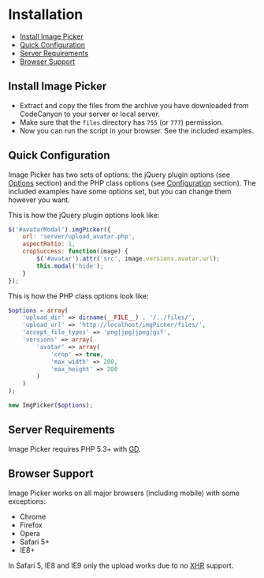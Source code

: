 # Installation

- [Install Image Picker](#install-image-picker)
- [Quick Configuration](#quick-configuration)
- [Server Requirements](#server-requirements)
- [Browser Support](#browser-support)

## Install Image Picker

- Extract and copy the files from the archive you have downloaded from CodeCanyon to your server or local server.
- Make sure that the `files` directory has `755` (or `777`) permission. 
- Now you can run the script in your browser. See the included examples.

## Quick Configuration

Image Picker has two sets of options: the jQuery plugin options (see [Options](options.md) section) and the PHP class options (see [Configuration](configuration.md) section). The included examples have some options set, but you can change them however you want.

This is how the jQuery plugin options look like:

```javascript
$('#avatarModal').imgPicker({
    url: 'server/upload_avatar.php',
    aspectRatio: 1,
    cropSuccess: function(image) {
        $('#avatar').attr('src', image.versions.avatar.url);
        this.modal('hide');
    }
});
```

This is how the PHP class options look like:

```php
$options = array(
    'upload_dir' => dirname(__FILE__) . '/../files/',
    'upload_url' => 'http://localhost/imgPicker/files/',
    'accept_file_types' => 'png|jpg|jpeg|gif',
    'versions' => array(
        'avatar' => array(
            'crop' => true,
            'max_width' => 200,
            'max_height' => 200
        )
    )
);

new ImgPicker($options);
```

## Server Requirements 

Image Picker requires PHP 5.3+ with [GD](http://php.net/manual/en/book.image.php).

## Browser Support

Image Picker works on all major browsers (including mobile) with some exceptions:

- Chrome
- Firefox
- Opera
- Safari 5+
- IE8+

In Safari 5, IE8 and IE9 only the upload works due to no [XHR](http://caniuse.com/#search=XMLHttpRequest) support.
